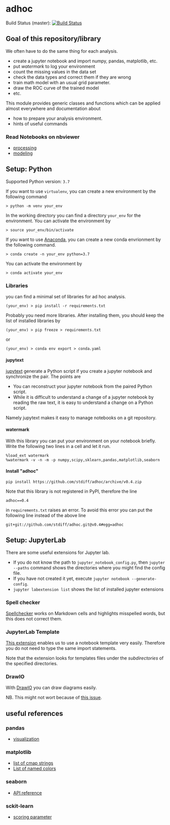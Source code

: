 # adhoc

Build Status (master): [![Build Status](https://travis-ci.org/stdiff/adhoc.svg?branch=master)](https://travis-ci.org/stdiff/adhoc)

## Goal of this repository/library 

We often have to do the same thing for each analysis. 

- create a jupyter notebook and import numpy, pandas, matplotlib, etc.
- put *watermark* to log your environment
- count the missing values in the data set  
- check the data types and correct them if they are wrong
- train math model with an usual grid parameter.
- draw the ROC curve of the trained model
- etc.

This module provides generic classes and functions which can be applied 
almost everywhere and documentation about 

- how to prepare your analysis environment.
- hints of useful commands

### Read Notebooks on nbviewer

- [processing](https://nbviewer.jupyter.org/github/stdiff/adhoc/blob/dev/notebooks/usage-processing.ipynb)
- [modeling](https://nbviewer.jupyter.org/github/stdiff/adhoc/blob/dev/notebooks/usage-modeling.ipynb)


## Setup: Python

Supported Python version: `3.7`

If you want to use `virtualenv`, you can create a new environment
by the following command

    > python -m venv your_env
    
In the working directory you can find a directory `your_env` for 
the environment. You can activate the environment by  

    > source your_env/bin/activate

If you want to use [Anaconda](https://www.anaconda.com/), 
you can create a new conda envrionment by the following command.

    > conda create -n your_env python=3.7
    
You can activate the environment by 

    > conda activate your_env

    
### Libraries 
     
you can find a minimal set of libraries for ad hoc analysis.
    
    (your_env) > pip install -r requirements.txt

Probably you need more libraries. After installing them, you should keep
the list of installed libraries by   

    (your_env) > pip freeze > requirements.txt
    
or

    (your_env) > conda env export > conda.yaml


#### jupytext

[jupytext](https://github.com/mwouts/jupytext) generate a Python script
if you create a jupyter notebook and synchronize the pair. The points are

- You can reconstruct your jupyter notebook from the paired Python script.
- While it is difficult to understand a change of a jupyter notebook by 
  reading the raw text, it is easy to understand a change on a Python 
  script. 
  
Namely jupytext makes it easy to manage notebooks on a git repository.


#### watermark

With this library you can put your environment on your notebook briefly.
Write the following two lines in a cell and let it run.

    %load_ext watermark
    %watermark -v -n -m -p numpy,scipy,sklearn,pandas,matplotlib,seaborn


#### Install "adhoc"

    pip install https://github.com/stdiff/adhoc/archive/v0.4.zip
    
Note that this library is not registered in PyPI, therefore the line 

    adhoc==0.4
    
in `requirements.txt` raises an error. To avoid this error you can put 
the following line instead of the above line 

    git+git://github.com/stdiff/adhoc.git@v0.4#egg=adhoc


## Setup: JupyterLab

There are some useful extensions for Jupyter lab.

- If you do not know the path to `jupyter_notebook_config.py`, then 
  `jupyter --paths` command shows the directories where you might find
  the config file.
- If you have not created it yet, execute `jupyter notebook --generate-config`.
- `jupyter labextension list` shows the list of installed jupyter extensions


### Spell checker

[Spellchecker](https://github.com/ijmbarr/jupyterlab_spellchecker) 
works on Markdown cells and highlights misspelled words, but this 
does not correct them. 


### JupyterLab Template

[This extension](https://github.com/timkpaine/jupyterlab_templates)
enables us to use a notebook template very easily. Therefore you 
do not need to type the same import statements.

Note that the extension looks for templates files under the *subdirectories*
of the specified directories. 


### DrawIO

With [DrawIO](https://github.com/QuantStack/jupyterlab-drawio) 
you can draw diagrams easily.

NB. This might not wort because of 
[this issue](https://github.com/jupyterlab/jupyterlab/issues/3506#issuecomment-586510580). 


## useful references 

### pandas

- [visualization](https://pandas.pydata.org/docs/user_guide/visualization.html)


### matplotlib

- [list of cmap strings](https://matplotlib.org/examples/color/colormaps_reference.html)
- [List of named colors](https://matplotlib.org/3.1.0/gallery/color/named_colors.html)

### seaborn 

- [API reference](http://seaborn.pydata.org/api.html)


### sckit-learn

- [scoring parameter](https://scikit-learn.org/stable/modules/model_evaluation.html#scoring-parameter)


